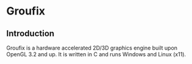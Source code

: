 # Groufix

## Introduction

Groufix is a hardware accelerated 2D/3D graphics engine built upon OpenGL 3.2 and up. It is written in C and runs Windows and Linux (x11).
